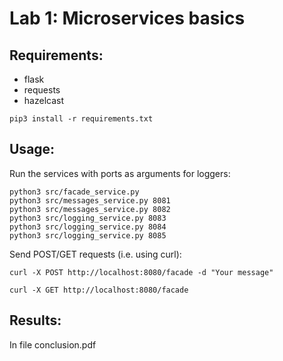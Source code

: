 # Lab 1: Microservices basics

## Requirements:
- flask
- requests
- hazelcast
```
pip3 install -r requirements.txt
```

## Usage:
Run the services with ports as arguments for loggers:
```
python3 src/facade_service.py
python3 src/messages_service.py 8081
python3 src/messages_service.py 8082
python3 src/logging_service.py 8083
python3 src/logging_service.py 8084
python3 src/logging_service.py 8085
```

Send POST/GET requests (i.e. using curl):

```
curl -X POST http://localhost:8080/facade -d "Your message"

curl -X GET http://localhost:8080/facade
```

## Results:

In file conclusion.pdf